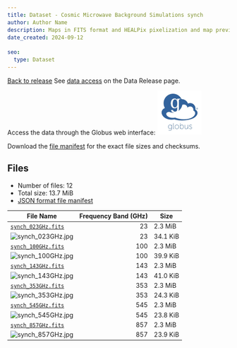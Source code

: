 ```yaml
---
title: Dataset - Cosmic Microwave Background Simulations synch
author: Author Name
description: Maps in FITS format and HEALPix pixelization and map preview in jpg format for the synch component
date_created: 2024-09-12

seo:
  type: Dataset
---
```


[Back to release](./index.html#datasets)
See [data access](./index.html#data-access) on the Data Release page.

Access the data through the Globus web interface: [![Download via Globus](images/globus-logo.png)](https://app.globus.org/file-manager?origin_id=ff57fadd-9bc8-4b92-b161-9d34ebf4d094&origin_path=%2F/datasets/%2Fsynch%2F)

Download the [file manifest](https://g-6b53b6.c2d0f8.bd7c.data.globus.org//datasets//synch/manifest.json) for the exact file sizes and checksums.

## Files

- Number of files: 12
- Total size: 13.7 MiB
- [JSON format file manifest](https://g-6b53b6.c2d0f8.bd7c.data.globus.org//datasets//synch/manifest.json)

|                                              File Name                                               | Frequency Band (GHz) |   Size   |
| ---------------------------------------------------------------------------------------------------- | -------------------: | -------- |
| [`synch_023GHz.fits`](https://g-6b53b6.c2d0f8.bd7c.data.globus.org/datasets/synch/synch_023GHz.fits) |                   23 | 2.3 MiB  |
| ![`synch_023GHz.jpg`](https://g-6b53b6.c2d0f8.bd7c.data.globus.org/datasets/synch/synch_023GHz.jpg)  |                   23 | 34.1 KiB |
| [`synch_100GHz.fits`](https://g-6b53b6.c2d0f8.bd7c.data.globus.org/datasets/synch/synch_100GHz.fits) |                  100 | 2.3 MiB  |
| ![`synch_100GHz.jpg`](https://g-6b53b6.c2d0f8.bd7c.data.globus.org/datasets/synch/synch_100GHz.jpg)  |                  100 | 39.9 KiB |
| [`synch_143GHz.fits`](https://g-6b53b6.c2d0f8.bd7c.data.globus.org/datasets/synch/synch_143GHz.fits) |                  143 | 2.3 MiB  |
| ![`synch_143GHz.jpg`](https://g-6b53b6.c2d0f8.bd7c.data.globus.org/datasets/synch/synch_143GHz.jpg)  |                  143 | 41.0 KiB |
| [`synch_353GHz.fits`](https://g-6b53b6.c2d0f8.bd7c.data.globus.org/datasets/synch/synch_353GHz.fits) |                  353 | 2.3 MiB  |
| ![`synch_353GHz.jpg`](https://g-6b53b6.c2d0f8.bd7c.data.globus.org/datasets/synch/synch_353GHz.jpg)  |                  353 | 24.3 KiB |
| [`synch_545GHz.fits`](https://g-6b53b6.c2d0f8.bd7c.data.globus.org/datasets/synch/synch_545GHz.fits) |                  545 | 2.3 MiB  |
| ![`synch_545GHz.jpg`](https://g-6b53b6.c2d0f8.bd7c.data.globus.org/datasets/synch/synch_545GHz.jpg)  |                  545 | 23.8 KiB |
| [`synch_857GHz.fits`](https://g-6b53b6.c2d0f8.bd7c.data.globus.org/datasets/synch/synch_857GHz.fits) |                  857 | 2.3 MiB  |
| ![`synch_857GHz.jpg`](https://g-6b53b6.c2d0f8.bd7c.data.globus.org/datasets/synch/synch_857GHz.jpg)  |                  857 | 23.9 KiB |
